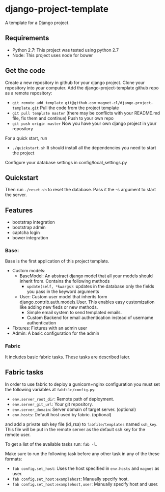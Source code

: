 # django-project-template

A template for a Django project.

## Requirements
* Python 2.7: This project was tested using python 2.7
* Node: This project uses node for bower

## Get the code
Create a new repository in github for your django project.
Clone your repository into your computer.
Add the django-project-template github repo as a remote repository:
* `git remote add template
  git@github.com:magnet-cl/django-project-template.git`
Pull the code from the project template
* `git pull template master` (there may be conflicts with your README.md file,
  fix them and continue)
Push to your own repo
* `git push origin master`
Now you have your own django project in your repository

For a quick start, run 
* `./quickstart.sh`
It should install all the dependencies you need to start the project

Configure your database settings in config/local_settings.py

## Quickstart
Then run `./reset.sh` to reset the database. Pass it the -s argument to start
the server.

## Features

* bootstrap integration
* bootstrap admin
* captcha login
* bower integration

### Base: 
Base is the first application of this project template.

* Custom models:
    * BaseModel: An abstract django model that all your models should inherit
      from. Contains the following methods
       * `update(self, *kwargs)`: updates in the database only the fields you
         pass in the keyword arguments
    * User: Custom user model that inherits form
      django.contrib.auth.models.User. This enables easy customization like
      adding new fieds or new methods. 
       * Simple email system to send templated emails.
       * Custom Backend for email authentication instead of username
         authentication
* Fixtures: Fixtures with an admin user
* Admin: A basic configuration for the admin

### Fabric
It includes basic fabric tasks. These tasks are described later.

## Fabric tasks

In order to use fabric to deploy a gunicorn+nginx configuration you must set
the following variables at `fabfile/config.py`:
* `env.server_root_dir`: Remote path of deployment.
* `env.server_git_url`: Your git repository.
* `env.server_domain`: Server domain of target server. (optional)
* `env.hosts`: Default host used by fabric. (optional)

and add a private ssh key file (id_rsa) to `fabfile/templates` named
`ssh_key`. This file will be put in the remote server as the default ssh key
for the remote user.

To get a list of the available tasks run: `fab -l`. 

Make sure to run the following task before any other task in any of the these
formats:
* `fab config.set_host`: Uses the host specified in `env.hosts` and `magnet`
  as user.
* `fab config.set_host:examplehost`: Manually specify host.
* `fab config.set_host:examplehost,user`: Manually specify host and user.
